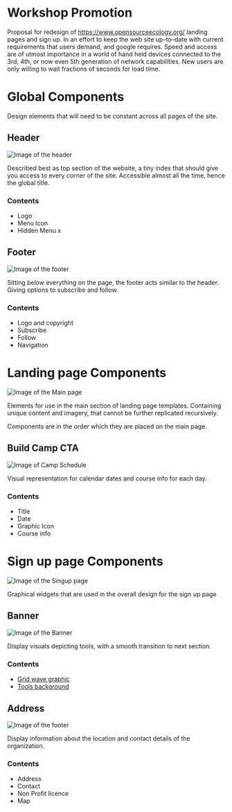 # Workshop Promotion
Proposal for redesign of https://www.opensourceecology.org/ landing pages and sign up. In an effort to keep the web site up–to–date with current requirements that users demand, and google requires. Speed and access are of utmost importance in a world of hand held devices connected to the 3rd, 4th, or now even 5th generation of network capabilities. New users are only willing to wait fractions of seconds for load time.


# Global Components
Design elements that will need to be constant across all pages of the site.

## Header
![Image of the header](https://github.com/shaunmac/workshop-promotion/blob/master/images/header.jpg "Logo to the left menu icon to the right")


Described best as top section of the website, a tiny index that should give you access to every corner of the site. Accessible almost all the time, hence the global title.

### Contents
- Logo
- Menu Icon
- Hidden Menu
x

## Footer
![Image of the footer](https://github.com/shaunmac/workshop-promotion/blob/master/images/footer.jpg "Logo top links below")

Sitting below everything on the page, the footer acts similar to the header. Giving options to subscribe and follow.

### Contents
- Logo and copyright
- Subscribe
- Follow
- Navigation


# Landing page Components

![Image of the Main page](https://github.com/shaunmac/workshop-promotion/blob/master/images/overview_landing.jpg "Over view of landing page")

Elements for use in the main section of landing page templates. Containing unique content and imagery, that cannot be further replicated recursively.

Components are in the order which they are placed on the main page.

## Build Camp CTA
![Image of Camp Schedule](https://github.com/shaunmac/workshop-promotion/blob/master/images/content_buildcamp.jpg "Over view of signup page")

Visual representation for calendar dates and course info for each day.

### Contents
- Title
- Date
- Graphic Icon
- Course info


# Sign up page Components
![Image of the Singup page](https://github.com/shaunmac/workshop-promotion/blob/master/images/overview_signup.jpg "Over view of signup page")

Graphical widgets that are used in the overall design for the sign up page

## Banner
![Image of the Banner](https://github.com/shaunmac/workshop-promotion/blob/master/images/content_banner.jpg "Logo top")

Display visuals depicting tools, with a smooth transition to next section.

### Contents
- [Grid wave graphic ](https://graphicriver.net/item/gradient-network-wave-backgrounds/20262014?utm_source=Iterable&utm_medium=email&utm_campaign=market_email_blast_m_ffom_engaged_jan5_2021)
- [Tools background](https://unsplash.com/photos/NL_DF0Klepc)

## Address

![Image of the footer](https://github.com/shaunmac/workshop-promotion/blob/master/images/content_address.jpg "Logo top")


Display information about the location and contact details of the organization.

### Contents
- Address
- Contact
- Non Profit licence
- Map



